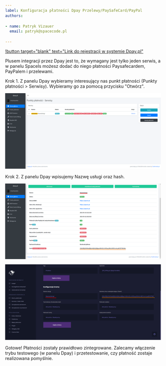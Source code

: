 ```yaml
---
label: Konfiguracja płatności Dpay Przelewy/PaySafeCard/PayPal
authors:

- name: Patryk Vizauer
  email: patryk@spacecode.pl

---
```


[!button target="blank" text="Link do rejestracji w systemie Dpay.pl"](https://panel.dpay.pl/register?partner=SPACEHOUSE)

Plusem integracji przez Dpay jest to, że wymagany jest tylko jeden serwis, a w panelu SpaceIs możesz dodać do niego
płatności Paysafecardem, PayPalem i przelewami.

Krok 1. Z panelu Dpay wybieramy interesujący nas punkt płatności (Punkty płatności > Serwisy). Wybieramy go za
pomocą przycisku "Otwórz".

![Lista Dpay](/static/payments/dpay1.png)

Krok 2. Z panelu Dpay wpisujemy Nazwę usługi oraz hash.

![Konfiguracja Dpay](/static/payments/dpay2.png)

![Konfiguracja SpaceIs](/static/payments/dpay3.png)

Gotowe! Płatności zostały prawidłowo zintegrowane. Zalecamy włączenie trybu testowego (w panelu Dpay) i przetestowanie,
czy płatność
zostaje realizowana pomyślnie.